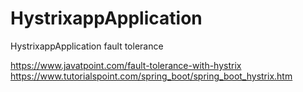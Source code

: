 # HystrixappApplication
HystrixappApplication  fault tolerance


https://www.javatpoint.com/fault-tolerance-with-hystrix
https://www.tutorialspoint.com/spring_boot/spring_boot_hystrix.htm

